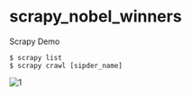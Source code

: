 # scrapy_nobel_winners
Scrapy Demo

```
$ scrapy list
$ scrapy crawl [sipder_name]
```
![1](https://images2.imgbox.com/39/f5/bZFF4Tld_o.png)
